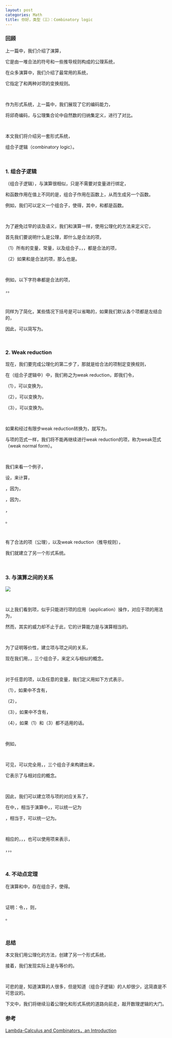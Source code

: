```yaml
---
layout: post
categories: Math
title: 你好，类型（三）：Combinatory logic
---
```


### 回顾

上一篇中，我们介绍了<span data-katex="\lambda"></span>演算，

它是由一堆合法的符号和一些推导规则构成的公理系统，

在众多<span data-katex="\lambda"></span>演算中，我们介绍了最常用的<span data-katex="\lambda_\beta"></span>系统，

它指定了<span data-katex="\alpha"></span>和<span data-katex="\beta"></span>两种对<span data-katex="\lambda"></span>项的变换规则。

<br/>

作为形式系统，上一篇中，我们展现了它的编码能力，

将邱奇编码，与公理集合论中自然数的归纳集定义，进行了对比。

<br/>

本文我们将介绍另一套形式系统，

组合子逻辑（combinatory logic）。

<br/>

### 1. 组合子逻辑

<span data-katex="CL"></span>（组合子逻辑），与<span data-katex="\lambda"></span>演算很相似，只是不需要对变量进行绑定，

和函数作用在值上不同的是，组合子作用在函数上，从而生成另一个函数。

例如，我们可以定义一个组合子<span data-katex="B"></span>，使得<span data-katex="(B(f,g))(x) = f(g(x))"></span>，其中，<span data-katex="f"></span>和<span data-katex="g"></span>都是函数。

<br/>

为了避免过早的谈及语义，我们和<span data-katex="\lambda"></span>演算一样，使用公理化的方法来定义它，

首先我们要说明什么是公理，即什么是合法的<span data-katex="CL"></span>项，

（1）所有的变量，常量，以及组合子<span data-katex="I"></span>，<span data-katex="K"></span>，<span data-katex="S"></span>，都是合法的<span data-katex="CL"></span>项，

（2）如果<span data-katex="X"></span>和<span data-katex="Y"></span>是合法的<span data-katex="CL"></span>项，那么<span data-katex="(XY)"></span>也是。

<br/>

例如，以下字符串都是合法的<span data-katex="CL"></span>项，

<span data-katex="((S(KS))K)"></span>，<span data-katex="((S(Kv_0))((SK)K))"></span>。

<br/>

同样为了简化，某些情况下括号是可以省略的，如果我们默认各个<span data-katex="CL"></span>项都是左结合的，

因此，<span data-katex="(((UV)W)X)"></span>可以简写为<span data-katex="UVWX"></span>。

<br/>

### 2. Weak reduction

现在，我们要完成公理化的第二步了，那就是给合法的<span data-katex="CL"></span>项制定变换规则，

在<span data-katex="CL"></span>（组合子逻辑中）中，我们称之为weak reduction，即我们令，

（1）<span data-katex="IX"></span>，可以变换为<span data-katex="X"></span>，

（2）<span data-katex="KXY"></span>，可以变换为<span data-katex="X"></span>，

（3）<span data-katex="SXYZ"></span>，可以变换为<span data-katex="XZ(YZ)"></span>。

<br/>

如果<span data-katex="U"></span>和经过有限步weak reduction转换为<span data-katex="V"></span>，就写为<span data-katex="U\triangleright_w V"></span>。

与<span data-katex="\lambda"></span>项的<span data-katex="\beta"></span>范式一样，我们将不能再继续进行weak reduction的<span data-katex="CL"></span>项，称为weak范式（weak normal form）。

<br/>

我们来看一个例子，

设<span data-katex="B=S(KS)K"></span>，来计算<span data-katex="BXYZ"></span>，

<span data-katex="BXYZ=S(KS)KXYZ"></span>

<span data-katex="\triangleright_w KSX(KX)YZ"></span>，因为<span data-katex="S(KS)KX\triangleright_w KSX(KX)"></span>，

<span data-katex="\triangleright_w S(KX)YZ"></span>，因为<span data-katex="KSX\triangleright_w S"></span>，

<span data-katex="\triangleright_w KXZ(YZ)"></span>，

<span data-katex="\triangleright_w X(YZ)"></span>。

<br/>

有了合法的<span data-katex="CL"></span>项（公理），以及weak reduction（推导规则），

我们就建立了另一个形式系统<span data-katex="CL_w"></span>。

<br/>

### 3. <span data-katex="CL"></span>与<span data-katex="\lambda"></span>演算之间的关系

![](http://ata2-img.cn-hangzhou.img-pub.aliyun-inc.com/f85530488324306cccaf9d7ad1967780.png)

<br/>

以上我们看到<span data-katex="CL"></span>项，似乎只能进行项的应用（application）操作，对应于<span data-katex="\lambda"></span>项的用法为<span data-katex="(MN)"></span>，

然而，其实<span data-katex="CL"></span>的威力却不止于此，它的计算能力是与<span data-katex="\lambda"></span>演算相当的。

<br/>

为了证明等价性，建立<span data-katex="CL"></span>项与<span data-katex="\lambda"></span>项之间的关系，

现在我们用<span data-katex="I"></span>，<span data-katex="K"></span>，<span data-katex="S"></span>三个组合子，来定义与<span data-katex="\lambda x.M"></span>相似的概念。

<br/>

对于任意的<span data-katex="CL"></span>项<span data-katex="M"></span>，以及任意的变量<span data-katex="x"></span>，我们定义<span data-katex="[x].M"></span>用如下方式表示，

（1）<span data-katex="[x].M=KM"></span>，如果<span data-katex="M"></span>中不含有<span data-katex="x"></span>，

（2）<span data-katex="[x].x=I"></span>，

（3）<span data-katex="[x].Ux=U"></span>，如果<span data-katex="U"></span>中不含有<span data-katex="x"></span>，

（4）<span data-katex="[x].UV=S([x].U)([x].V)"></span>，如果（1）和（3）都不适用的话。

<br/>

例如，

<span data-katex="[x].xy=S([x].x)([x].y)=SI(Ky)"></span>

<br/>

可见，<span data-katex="[x].M"></span>可以完全用<span data-katex="I"></span>，<span data-katex="K"></span>，<span data-katex="S"></span>三个组合子来构建出来，

它表示了与<span data-katex="\lambda x.M"></span>相对应的概念。

<br/>

因此，我们可以建立<span data-katex="\lambda"></span>项与<span data-katex="CL"></span>项的对应关系了，

在<span data-katex="CL"></span>中，<span data-katex="X=Y"></span>，相当于<span data-katex="\lambda"></span>演算中，<span data-katex="X\equiv_\alpha Y"></span>，可以统一记为<span data-katex="X\equiv Y"></span>

<span data-katex="X\triangleright_w Y"></span>，相当于<span data-katex="X\triangleright_\beta Y"></span>，可以统一记为<span data-katex="X\triangleright_{\beta,w} Y"></span>。

<br/>

相应的，<span data-katex="I"></span>，<span data-katex="K"></span>，<span data-katex="S"></span>也可以使用<span data-katex="\lambda"></span>项来表示，

<span data-katex="I=\lambda x.x"></span>，<span data-katex="K=\lambda xy.x"></span>，<span data-katex="S=\lambda xyz.xz(yz)"></span>。

<br/>

### 4. 不动点定理

在<span data-katex="\lambda"></span>演算和<span data-katex="CL"></span>中，存在组合子<span data-katex="Y"></span>，使得<span data-katex="Yx\triangleright_{\beta,w} x(Yx)"></span>。

<br/>

证明：令<span data-katex="U=\lambda ux.x(uux)"></span>，<span data-katex="Y=UU"></span>，则，

<span data-katex="Yx=(\lambda u.(\lambda x.x(uux)))Ux=x(UUx)=x(Yx)"></span>。

<br/>

### 总结

本文我们用公理化的方法，创建了另一个形式系统<span data-katex="CL_w"></span>，

接着，我们发现<span data-katex="CL_w"></span>实际上是与<span data-katex="\lambda_\beta"></span>等价的。

<br/>

可悲的是，知道<span data-katex="\lambda"></span>演算的人很多，但是知道<span data-katex="CL"></span>（组合子逻辑）的人却很少，这简直是不可思议的。

下文中，我们将继续沿着公理化和形式系统的道路向前走，敲开数理逻辑的大门。

### 参考
[Lambda-Calculus and Combinators，an Introduction](https://book.douban.com/subject/4323391/)